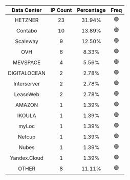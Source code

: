 | Data Center | IP Count | Percentage | Freq |
|:------------:|:--------:|:-----------:|:-----:|
| HETZNER | 23 | 31.94% | 🟢 |
| Contabo | 10 | 13.89% | 🟢 |
| Scaleway | 9 | 12.50% | 🟢 |
| OVH | 6 | 8.33% | 🟢 |
| MEVSPACE | 4 | 5.56% | 🟢 |
| DIGITALOCEAN | 2 | 2.78% | 🟢 |
| Interserver | 2 | 2.78% | 🟢 |
| LeaseWeb | 2 | 2.78% | 🟢 |
| AMAZON | 1 | 1.39% | 🟢 |
| IKOULA | 1 | 1.39% | 🟢 |
| myLoc | 1 | 1.39% | 🟢 |
| Netcup | 1 | 1.39% | 🟢 |
| Nubes | 1 | 1.39% | 🟢 |
| Yandex.Cloud | 1 | 1.39% | 🟢 |
| OTHER | 8 | 11.11% | 🟢 |